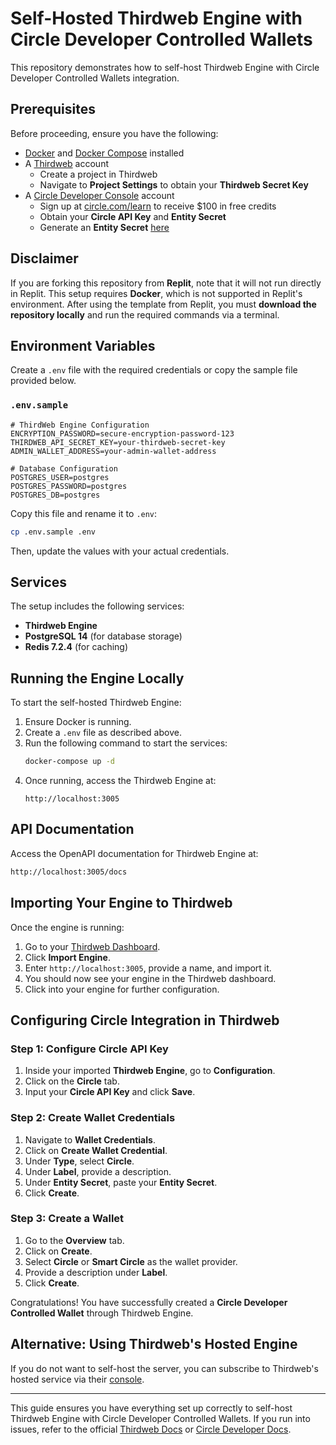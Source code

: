 # Self-Hosted Thirdweb Engine with Circle Developer Controlled Wallets

This repository demonstrates how to self-host Thirdweb Engine with Circle Developer Controlled Wallets integration.

## Prerequisites

Before proceeding, ensure you have the following:

- [Docker](https://docs.docker.com/get-docker/) and [Docker Compose](https://docs.docker.com/compose/install/) installed
- A [Thirdweb](https://thirdweb.com/) account
  - Create a project in Thirdweb
  - Navigate to **Project Settings** to obtain your **Thirdweb Secret Key**
- A [Circle Developer Console](https://console.circle.com/) account
  - Sign up at [circle.com/learn](https://circle.com/learn) to receive $100 in free credits
  - Obtain your **Circle API Key** and **Entity Secret**
  - Generate an **Entity Secret** [here](https://developers.circle.com/interactive-quickstarts/dev-controlled-wallets)

## Disclaimer

If you are forking this repository from **Replit**, note that it will not run directly in Replit. This setup requires **Docker**, which is not supported in Replit's environment. After using the template from Replit, you must **download the repository locally** and run the required commands via a terminal.

## Environment Variables

Create a `.env` file with the required credentials or copy the sample file provided below.

### `.env.sample`
```env
# ThirdWeb Engine Configuration
ENCRYPTION_PASSWORD=secure-encryption-password-123
THIRDWEB_API_SECRET_KEY=your-thirdweb-secret-key
ADMIN_WALLET_ADDRESS=your-admin-wallet-address

# Database Configuration
POSTGRES_USER=postgres
POSTGRES_PASSWORD=postgres
POSTGRES_DB=postgres
```

Copy this file and rename it to `.env`:
```sh
cp .env.sample .env
```
Then, update the values with your actual credentials.

## Services

The setup includes the following services:

- **Thirdweb Engine**
- **PostgreSQL 14** (for database storage)
- **Redis 7.2.4** (for caching)

## Running the Engine Locally

To start the self-hosted Thirdweb Engine:

1. Ensure Docker is running.
2. Create a `.env` file as described above.
3. Run the following command to start the services:
   ```sh
   docker-compose up -d
   ```
4. Once running, access the Thirdweb Engine at:
   ```
   http://localhost:3005
   ```

## API Documentation

Access the OpenAPI documentation for Thirdweb Engine at:
```sh
http://localhost:3005/docs
```

## Importing Your Engine to Thirdweb

Once the engine is running:

1. Go to your [Thirdweb Dashboard](https://thirdweb.com/).
2. Click **Import Engine**.
3. Enter `http://localhost:3005`, provide a name, and import it.
4. You should now see your engine in the Thirdweb dashboard.
5. Click into your engine for further configuration.

## Configuring Circle Integration in Thirdweb

### Step 1: Configure Circle API Key

1. Inside your imported **Thirdweb Engine**, go to **Configuration**.
2. Click on the **Circle** tab.
3. Input your **Circle API Key** and click **Save**.

### Step 2: Create Wallet Credentials

1. Navigate to **Wallet Credentials**.
2. Click on **Create Wallet Credential**.
3. Under **Type**, select **Circle**.
4. Under **Label**, provide a description.
5. Under **Entity Secret**, paste your **Entity Secret**.
6. Click **Create**.

### Step 3: Create a Wallet

1. Go to the **Overview** tab.
2. Click on **Create**.
3. Select **Circle** or **Smart Circle** as the wallet provider.
4. Provide a description under **Label**.
5. Click **Create**.

Congratulations! You have successfully created a **Circle Developer Controlled Wallet** through Thirdweb Engine.

## Alternative: Using Thirdweb's Hosted Engine

If you do not want to self-host the server, you can subscribe to Thirdweb's hosted service via their [console](https://thirdweb.com/).

---

This guide ensures you have everything set up correctly to self-host Thirdweb Engine with Circle Developer Controlled Wallets. If you run into issues, refer to the official [Thirdweb Docs](https://portal.thirdweb.com/) or [Circle Developer Docs](https://developers.circle.com/).
